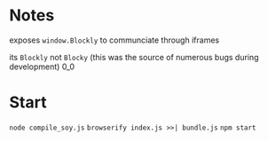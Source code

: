 Notes
=====

exposes `window.Blockly` to communciate through iframes

its `Blockly` not `Blocky` (this was the source of numerous bugs during development) 0_0


Start
=====
`node compile_soy.js`
`browserify index.js >>| bundle.js`
`npm start`